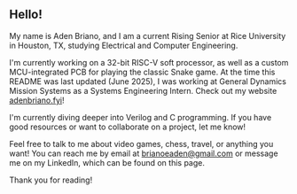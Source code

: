 ## Hello!

My name is Aden Briano, and I am a current Rising Senior at Rice University in Houston, TX, studying Electrical and Computer Engineering. 

I'm currently working on a 32-bit RISC-V soft processor, as well as a custom MCU-integrated PCB for playing the classic Snake game. At the time this README was last updated (June 2025), I was working at General Dynamics Mission Systems as a Systems Engineering Intern. Check out my website [adenbriano.fyi](https://www.adenbriano.fyi/)!

I'm currently diving deeper into Verilog and C programming. If you have good resources or want to collaborate on a project, let me know!

Feel free to talk to me about video games, chess, travel, or anything you want! You can reach me by email at brianoeaden@gmail.com or message me on my LinkedIn, which can be found on this page. 

Thank you for reading!

<!--
**BrianoAden/BrianoAden** is a ✨ _special_ ✨ repository because its `README.md` (this file) appears on your GitHub profile.



Here are some ideas to get you started:

- 🔭 I’m currently working on ...
- 🌱 I’m currently learning ...
- 👯 I’m looking to collaborate on ...
- 🤔 I’m looking for help with ...
- 💬 Ask me about ...
- 📫 How to reach me: ...
- 😄 Pronouns: ...
- ⚡ Fun fact: ...
-->
